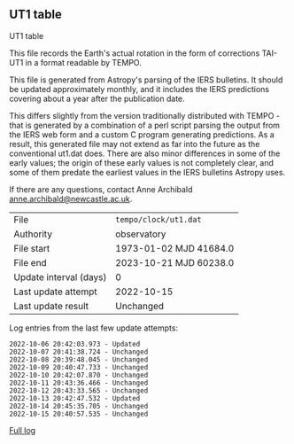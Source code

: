 
## UT1 table

UT1 table

This file records the Earth's actual rotation in the form of
corrections TAI-UT1 in a format readable by TEMPO.

This file is generated from Astropy's parsing of the IERS
bulletins. It should be updated approximately monthly, and it
includes the IERS predictions covering about a year after the
publication date.

This differs slightly from the version traditionally distributed
with TEMPO - that is generated by a combination of a perl script
parsing the output from the IERS web form and a custom C program
generating predictions. As a result, this generated file may not
extend as far into the future as the conventional ut1.dat does.
There are also minor differences in some of the early values; the
origin of these early values is not completely clear, and some of
them predate the earliest values in the IERS bulletins Astropy uses.

If there are any questions, contact Anne Archibald
<anne.archibald@newcastle.ac.uk>.

|     |     |
|:--- |:--- |
| File | `tempo/clock/ut1.dat` |
| Authority | observatory |
| File start | 1973-01-02 MJD 41684.0 |
| File end | 2023-10-21 MJD 60238.0 |
| Update interval (days) | 0 |
| Last update attempt | 2022-10-15 |
| Last update result | Unchanged |

Log entries from the last few update attempts:
```
2022-10-06 20:42:03.973 - Updated
2022-10-07 20:41:38.724 - Unchanged
2022-10-08 20:39:48.045 - Unchanged
2022-10-09 20:40:47.733 - Unchanged
2022-10-10 20:42:07.870 - Unchanged
2022-10-11 20:43:36.466 - Unchanged
2022-10-12 20:43:33.565 - Unchanged
2022-10-13 20:42:47.532 - Updated
2022-10-14 20:45:35.705 - Unchanged
2022-10-15 20:40:57.535 - Unchanged
```
[Full log](https://raw.githubusercontent.com/ipta/pulsar-clock-corrections/main/log/tempo/clock/ut1.dat.log)
